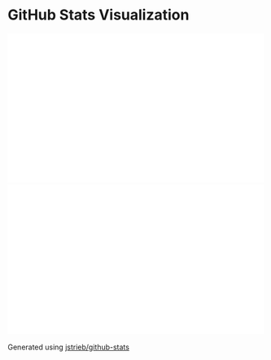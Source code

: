 # GitHub Stats Visualization
 
<a href="https://github.com/jstrieb/github-stats">
 
![](https://raw.githubusercontent.com/priyanshuone6/readme_stats/output/generated/overview.svg)
![](https://raw.githubusercontent.com/priyanshuone6/readme_stats/output/generated/languages.svg)

</a>

Generated using [jstrieb/github-stats](https://github.com/jstrieb/github-stats)